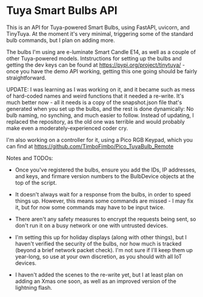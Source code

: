 # Tuya Smart Bulbs API

This is an API for Tuya-powered Smart Bulbs, using FastAPI, uvicorn, and TinyTuya. At the moment
it's very minimal, triggering some of the standard bulb commands, but I plan on adding more.

The bulbs I'm using are e-luminate Smart Candle E14, as well as a couple of other Tuya-powered
models. Intstructions for setting up the bulbs and getting the dev keys can be found at 
https://pypi.org/project/tinytuya/ - once you have the demo API working, getting this one 
going should be fairly straightforward.

UPDATE: I was learning as I was working on it, and it became such as mess of hard-coded
names and weird functions that it needed a re-write. It's much better now - all it needs 
is a copy of the snapshot.json file that's generated when you set up the bulbs, and
the rest is done dynamically: No bulb naming, no synching, and much easier to follow.
Instead of updating, I replaced the repository, as the old one was terrible and would
probably make even a moderately-experienced coder cry.

I'm also working on a controller for it, using a Pico RGB Keypad, which you can find at
https://github.com/TimboFimbo/Pico_TuyaBulb_Remote

Notes and TODOs:

- Once you've registered the bulbs, ensure you add the IDs, IP addresses, and keys, and 
    firmare version numbers to the BulbDevice objects at the top of the script.

- It doesn't always wait for a response from the bulbs, in order to speed things up.
    However, this means some commands are missed - I may fix it, but for now some
    commands may have to be input twice.

- There aren't any safety measures to encrypt the requests being sent,
    so don't run it on a busy network or one with untrusted devices.

- I'm setting this up for holiday displays (along with other things), but I haven't
    verified the security of the bulbs, nor how much is tracked (beyond a brief network 
    packet check). I'm not sure if I'll keep them up year-long, so use at your own 
    discretion, as you should with all IoT devices.

- I haven't added the scenes to the re-write yet, but I at least plan on adding an
    Xmas one soon, as well as an improved version of the lightning flash.
